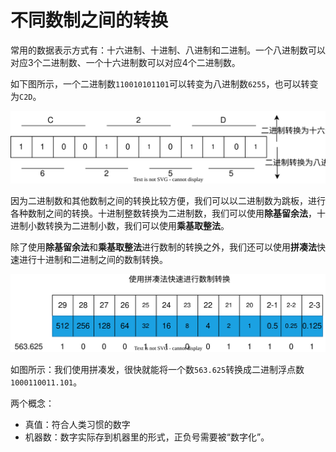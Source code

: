 # 不同数制之间的转换

常用的数据表示方式有：十六进制、十进制、八进制和二进制。一个八进制数可以对应3个二进制数、一个十六进制数可以对应4个二进制数。

如下图所示，一个二进制数`110010101101`可以转变为八进制数`6255`，也可以转变为`C2D`。

<div align = center>
    <img src = "../../Image/6.1.1.svg">
</div>

因为二进制数和其他数制之间的转换比较方便，我们可以以二进制数为跳板，进行各种数制之间的转换。十进制整数转换为二进制数，我们可以使用**除基留余法**，十进制小数转换为二进制小数，我们可以使用**乘基取整法**。

除了使用**除基留余法**和**乘基取整法**进行数制的转换之外，我们还可以使用**拼凑法**快速进行十进制和二进制之间的数制转换。

<div align = center>
    <img src = "../../Image/6.1.2.svg">
</div>

如图所示：我们使用拼凑发，很快就能将一个数`563.625`转换成二进制浮点数`1000110011.101`。

两个概念：

- 真值：符合人类习惯的数字
- 机器数：数字实际存到机器里的形式，正负号需要被“数字化”。